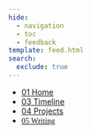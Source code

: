 ```yaml
---
hide:
  - navigation
  - toc
  - feedback
template: feed.html
search:
  exclude: true
---
```


<head>
  <meta charset="UTF-8">
  <meta name="viewport" content="width=device-width, initial-scale=1.0">
  <title>Teddy Warner</title>
  <script src="https://kit.fontawesome.com/79ff35ecec.js" crossorigin="anonymous"></script>
  <link rel="stylesheet" href="../assets/css/about.css">
</head>

<nav class="main-navigation">
    <ul>
      <li><a class="home" href="http://teddywarner.com"><span class="navnum">01</span> Home</a></li>
      <li><a class="proj" href="http://teddywarner.com/time/"><span class="navnum">03</span> Timeline</a></li>
      <li><a class="mach" href="http://teddywarner.com/proj/"><span class="navnum">04</span> Projects</a></li>
      <li><a class="fab" href="http://teddywarner.com/writ/" style="font-family: 'Fira Sans';"><span class="navnum">05</span> Writing</a></li>
    </ul>
</nav>

<body>
  <main data-scroll-container>
  <div class="content">
   <section style="height:3em;">
    <h1></h1>
   </section>
  </div>
  </main>
  <script src="https://cdnjs.cloudflare.com/ajax/libs/jquery/3.3.1/jquery.min.js"></script>
  <script src="https://cdn.jsdelivr.net/npm/locomotive-scroll@4.1.4/dist/locomotive-scroll.min.js"></script>
  <script src="https://cdn.jsdelivr.net/npm/typed.js@2.0.12"></script>
  <script src="../../assets/js/timeline.js"></script>
</body>
</html>
